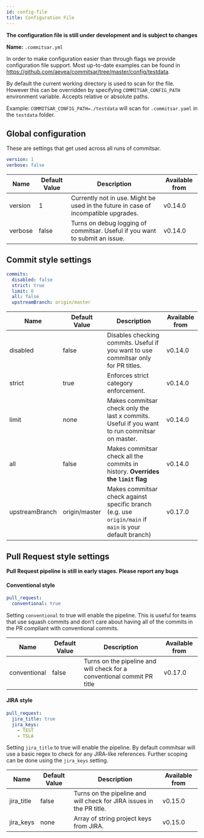 ```yaml
---
id: config-file
title: Configuration File
---
```


**The configuration file is still under development and is subject to changes**

**Name:** `.commitsar.yml`

In order to make configuration easier than through flags we provide configuration file support. Most up-to-date examples can be found in <https://github.com/aevea/commitsar/tree/master/config/testdata>.

By default the current working directory is used to scan for the file. However this can be overridden by specifying `COMMITSAR_CONFIG_PATH` environment variable. Accepts relative or absolute paths.

Example: `COMMITSAR_CONFIG_PATH=./testdata` will scan for `.commitsar.yaml` in the `testdata` folder.

## Global configuration

These are settings that get used across all runs of commitsar.

```yaml
version: 1
verbose: false
```

| Name    | Default Value | Description                                                                         | Available from |
| ------- | ------------- | ----------------------------------------------------------------------------------- | -------------- |
| version | 1             | Currently not in use. Might be used in the future in case of incompatible upgrades. | v0.14.0        |
| verbose | false         | Turns on debug logging of commitsar. Useful if you want to submit an issue.         | v0.14.0        |

## Commit style settings

```yaml
commits:
  disabled: false
  strict: true
  limit: 0
  all: false
  upstreamBranch: origin/master
```

| Name           | Default Value | Description                                                                                             | Available from |
| -------------- | ------------- | ------------------------------------------------------------------------------------------------------- | -------------- |
| disabled       | false         | Disables checking commits. Useful if you want to use commitsar only for PR titles.                    | v0.14.0        |
| strict         | true          | Enforces strict category enforcement.                                                                   | v0.14.0        |
| limit          | none          | Makes commitsar check only the last x commits. Useful if you want to run commitsar on master.          | v0.14.0        |
| all            | false         | Makes commitsar check all the commits in history. **Overrides the `limit` flag**                    | v0.14.0        |
| upstreamBranch | origin/master | Makes commitsar check against specific branch (e.g. use `origin/main` if `main` is your default branch) | v0.17.0        |

## Pull Request style settings

**Pull Request pipeline is still in early stages. Please report any bugs**

#### Conventional style

```yaml
pull_request:
  conventional: true
```

Setting `conventional` to true will enable the pipeline. This is useful for teams that use squash commits and don't care about having all of the commits in the PR compliant with conventional commits.

| Name         | Default Value | Description                                                             | Available from |
| ------------ | ------------- | ----------------------------------------------------------------------- | -------------- |
| conventional | false         | Turns on the pipeline and will check for a conventional commit PR title | v0.17.0        |

#### JIRA style

```yaml
pull_request:
  jira_title: true
  jira_keys:
    - TEST
    - TSLA
```

Setting `jira_title` to true will enable the pipeline. By default commitsar will use a basic regex to check for any JIRA-like references. Further scoping can be done using the `jira_keys` setting.

| Name       | Default Value | Description                                                           | Available from |
| ---------- | ------------- | --------------------------------------------------------------------- | -------------- |
| jira_title | false         | Turns on the pipeline and will check for JIRA issues in the PR title. | v0.15.0        |
| jira_keys  | none          | Array of string project keys from JIRA.                               | v0.15.0        |

